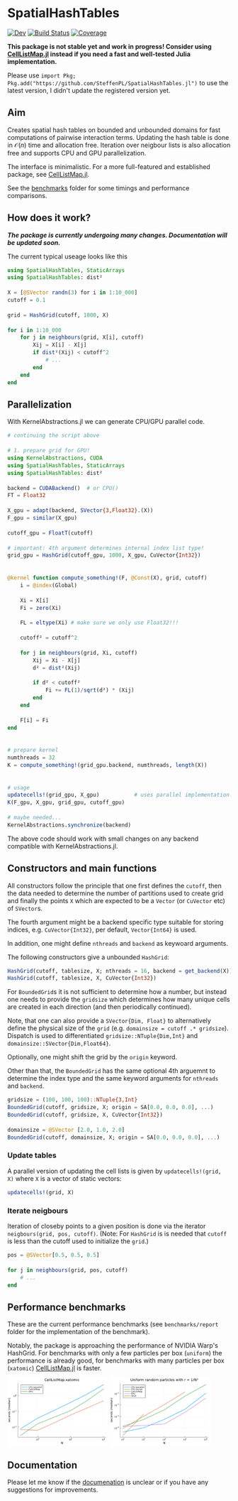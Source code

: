 # SpatialHashTables
<!-- 
[![Docs](https://img.shields.io/badge/docs-stable-blue.svg)](https://SteffenPL.github.io/SpatialHashTables.jl/stable/) -->

[![Dev](https://img.shields.io/badge/docs-dev-blue.svg)](https://SteffenPL.github.io/SpatialHashTables.jl/dev/)
[![Build Status](https://github.com/SteffenPL/SpatialHashTables.jl/actions/workflows/CI.yml/badge.svg?branch=main)](https://github.com/SteffenPL/SpatialHashTables.jl/actions/workflows/CI.yml?query=branch%3Amain)
[![Coverage](https://codecov.io/gh/SteffenPL/SpatialHashTables.jl/branch/main/graph/badge.svg)](https://codecov.io/gh/SteffenPL/SpatialHashTables.jl)

**This package is not stable yet and work in progress! Consider using [CellListMap.jl](https://github.com/m3g/CellListMap.jl) instead if you need a fast and well-tested Julia implementation.**

Please use `import Pkg; Pkg.add("https://github.com/SteffenPL/SpatialHashTables.jl")` to use the latest version, I didn't update the registered version yet.

## Aim 

Creates spatial hash tables on bounded and unbounded domains for fast 
computations of pairwise interaction terms. Updating the hash table is 
done in $\mathcal{O}(n)$ time and allocation free. Iteration over neigbour lists 
is also allocation free and supports CPU and GPU parallelization.

The interface is minimalistic. For a more full-featured and established package, see [CellListMap.jl](https://github.com/m3g/CellListMap.jl).

See the [benchmarks](https://github.com/SteffenPL/SpatialHashTables.jl/tree/main/benchmarks) folder for some timings and performance comparisons.

## How does it work?

***The package is currently undergoing many changes. Documentation will be updated soon.***


The current typical useage looks like this
```julia
using SpatialHashTables, StaticArrays
using SpatialHashTables: dist²

X = [@SVector randn(3) for i in 1:10_000]
cutoff = 0.1

grid = HashGrid(cutoff, 1000, X)

for i in 1:10_000
    for j in neighbours(grid, X[i], cutoff)
        Xij = X[i] - X[j]
        if dist²(Xij) < cutoff^2
            # ... 
        end
    end
end
```

## Parallelization

With KernelAbstractions.jl we can generate CPU/GPU parallel code. 

```julia
# continuing the script above

# 1. prepare grid for GPU! 
using KernelAbstractions, CUDA 
using SpatialHashTables, StaticArrays
using SpatialHashTables: dist²

backend = CUDABackend()  # or CPU()
FT = Float32

X_gpu = adapt(backend, SVector{3,Float32}.(X))
F_gpu = similar(X_gpu)

cutoff_gpu = FloatT(cutoff)

# important: 4th argument determines internal index list type!
grid_gpu = HashGrid(cutoff_gpu, 1000, X_gpu, CuVector{Int32})


@kernel function compute_something!(F, @Const(X), grid, cutoff)
    i = @index(Global) 

    Xi = X[i]
    Fi = zero(Xi)

    FL = eltype(Xi) # make sure we only use Float32!!!

    cutoff² = cutoff^2

    for j in neighbours(grid, Xi, cutoff)
        Xij = Xi - X[j]
        d² = dist²(Xij)

        if d² < cutoff²
            Fi += FL(1)/sqrt(d²) * (Xij)
        end
    end

    F[i] = Fi
end


# prepare kernel
numthreads = 32
K = compute_something!(grid_gpu.backend, numthreads, length(X))


# usage
updatecells!(grid_gpu, X_gpu)           # uses parallel implementation!
K(F_gpu, X_gpu, grid_gpu, cutoff_gpu)

# maybe needed...
KernelAbstractions.synchronize(backend)
```

The above code should work with small changes on any backend compatible with KernelAbstractions.jl. 

## Constructors and main functions

All constructors follow the principle that one first defines the `cutoff`, then the data needed to determine the number of partitions used to create grid and finally the points `X` which are expected to be a `Vector` (or `CuVector` etc) of `SVector`s.  

The fourth argument might be a backend specific type suitable for storing indices, e.g. `CuVector{Int32}`, per default, `Vector{Int64}` is used.

In addition, one might define `nthreads` and `backend` as keywoard arguments. 

The following constructors give a unbounded `HashGrid`:

```julia
HashGrid(cutoff, tablesize, X; nthreads = 16, backend = get_backend(X))
HashGrid(cutoff, tablesize, X, CuVector{Int32})
```

For `BoundedGrid`s it is not sufficient to determine how a number, but instead one needs to provide the `gridsize` which determines
how many unique cells are created in each direction (and then periodically continued). 

Note, that one can also provide a `SVector{Dim, Float}` to alternatively define the physical size of the `grid` (e.g. `domainsize = cutoff .* gridsize`). Dispatch is used to differentiated `gridsize::NTuple{Dim,Int}` and `domainsize::SVector{Dim,Float64}`.

Optionally, one might shift the grid by the `origin` keyword.

Other than that, the `BoundedGrid` has the same optional 4th arguemnt to determine the index type and the same keyword arguments for `nthreads` and `backend`.

```julia
gridsize = (100, 100, 100)::NTuple{3,Int}
BoundedGrid(cutoff, gridsize, X; origin = SA[0.0, 0.0, 0.0], ...)
BoundedGrid(cutoff, gridsize, X, CuVector{Int32})

domainsize = @SVector [2.0, 1.0, 2.0]
BoundedGrid(cutoff, domainsize, X; origin = SA[0.0, 0.0, 0.0], ...)
```

### Update tables 

A parallel version of updating the cell lists is given by `updatecells!(grid, X)` where `X` is a vector of static vectors:
```julia
updatecells!(grid, X)
```

### Iterate neigbours

Iteration of closeby points to a given position is done via the iterator `neigbours(grid, pos, cutoff)`.
(Note: For `HashGrid` is is needed that `cutoff` is less than the cutoff used to initialize the `grid`.)

```julia 
pos = @SVector[0.5, 0.5, 0.5]

for j in neighbours(grid, pos, cutoff)
    # ...
end
```

## Performance benchmarks

These are the current performance benchmarks (see `benchmarks/report` folder for the implementation of the benchmark). 

Notably, the package is approaching the performance of NVIDIA Warp's HashGrid. For benchmarks with only a few particles per box (`uniform`) the performance is already good, for benchmarks with many particles per box (`xatomic`) [CellListMap.jl](https://github.com/m3g/CellListMap.jl) is faster.

<div>
<img src="./benchmarks/report/output/2024-05-21/xatomic.png" width="45%">
<!--<img src="./benchmarks/report/output/2024-05-13/xgalactic.png" width="45%">-->
<img src="./benchmarks/report/output/2024-05-21/uniform.png" width="45%">
</div>

## Documentation 

Please let me know if the [documenation](https://SteffenPL.github.io/SpatialHashTables.jl/dev/) is unclear or if you have any suggestions for improvements.
